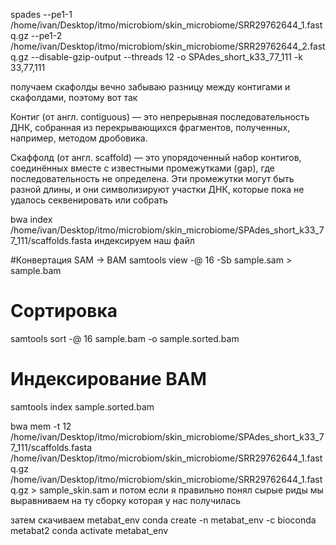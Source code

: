 spades --pe1-1 /home/ivan/Desktop/itmo/microbiom/skin_microbiome/SRR29762644_1.fastq.gz --pe1-2 /home/ivan/Desktop/itmo/microbiom/skin_microbiome/SRR29762644_2.fastq.gz --disable-gzip-output --threads 12 -o SPAdes_short_k33_77_111 -k 33,77,111

получаем скафолды 
вечно забываю разницу между контигами и скафолдами, поэтому вот так

Контиг (от англ. contiguous) — это непрерывная последовательность ДНК, собранная из перекрывающихся фрагментов, полученных, например, методом дробовика. 

Скаффолд (от англ. scaffold) — это упорядоченный набор контигов, соединённых вместе с известными промежутками (gap), где последовательность не определена. Эти промежутки могут быть разной длины, и они символизируют участки ДНК, которые пока не удалось секвенировать или собрать

 bwa index /home/ivan/Desktop/itmo/microbiom/skin_microbiome/SPAdes_short_k33_77_111/scaffolds.fasta индексируем наш файл 
 
#Конвертация SAM → BAM
samtools view -@ 16 -Sb sample.sam > sample.bam
 

# Cортировка
samtools sort -@ 16 sample.bam -o sample.sorted.bam

# Индексирование BAM
samtools index sample.sorted.bam

 bwa mem -t 12 /home/ivan/Desktop/itmo/microbiom/skin_microbiome/SPAdes_short_k33_77_111/scaffolds.fasta /home/ivan/Desktop/itmo/microbiom/skin_microbiome/SRR29762644_1.fastq.gz /home/ivan/Desktop/itmo/microbiom/skin_microbiome/SRR29762644_1.fastq.gz > sample_skin.sam и потом если я правильно понял сырые риды мы выравниваем на ту сборку которая у нас получилась 

затем скачиваем metabat_env
conda create -n metabat_env -c bioconda metabat2
conda activate metabat_env



